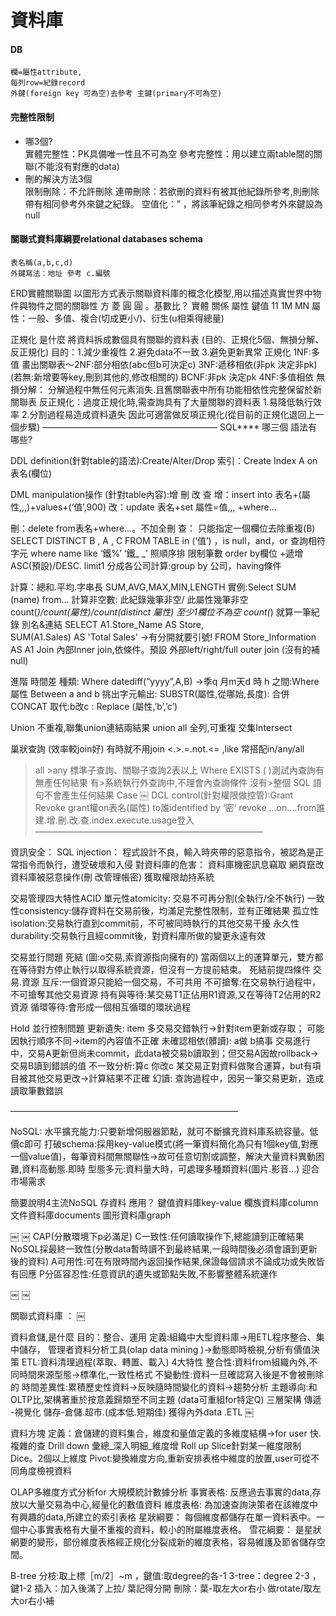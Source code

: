 資料庫
==
#### DB
	欄=屬性attribute,
	每列row=紀錄record
	外鍵(foreign key 可為空)去參考 主鍵(primary不可為空) 
#### 完整性限制
* 哪3個?  
	實體完整性：PK具備唯一性且不可為空
	參考完整性：用以建立兩table間的關聯(不能沒有對應的data)
* 刪的解決方法3個  
	限制刪除：不允許刪除
	連帶刪除：若欲刪的資料有被其他紀錄所參考,則刪除帶有相同參考外來鍵之紀錄。
	空值化：” ，將該筆紀錄之相同參考外來鍵設為null
#### 關聯式資料庫綱要relational databases schema 
	表名稱(a,b,c,d) 
	外鍵寫法：地址 參考 c.編號

ERD實體關聯圖
以圖形方式表示關聯資料庫的概念化模型,用以描述真實世界中物件與物件之間的關聯性
方 菱 圓 圓 。基數比？
實體 關係 屬性 鍵值 11 1M MN
屬性：一般、多值、複合(切成更小/\)、衍生(u相乘得總量)

正規化 是什麼
將資料拆成數個具有關聯的資料表 
 (目的、正規化5個、無損分解、反正規化)
目的：1.減少重複性 2.避免data不一致 3.避免更新異常
正規化
1NF:多值
畫出關聯表～2NF:部分相依(abc但b可決定c)
3NF:遞移相依(非pk 決定非pk)  (若無:新增要等key,刪到其他的,修改相關的)
BCNF:非pk 決定pk
4NF:多值相依
無損分解：
分解過程中無任何元素消失.且舊關聯表中所有功能相依性完整保留於新關聯表
反正規化：過度正規化時,需查詢具有了大量關聯的資料表
1.易降低執行效率
2.分割過程易造成資料遺失
因此可適當做反項正規化(從目前的正規化退回上一個步驟)
————————————————————
SQL****  哪三個 語法有哪些?

DDL definition(針對table的語法):Create/Alter/Drop
索引：Create Index A on 表名(欄位)

DML manipulation操作 (針對table內容):增 刪 改 查
增：insert into  表名+(屬性,,,)+values+(‘值’,900)
改：update 表名+set  屬性=值,,, +where…

刪：delete from表名+where…。不加全刪
查：
只能指定一個欄位去除重複(B)
SELECT DISTINCT B , A , C FROM TABLE
in (‘值’) ，is null，and，or 
查詢相符字元
where name like ‘鐵%’ ‘鐵_ _’
照順序排 限制筆數
order by欄位 +遞增ASC(預設)/DESC.  limit1 
分成各公司計算:group by 公司，having條件

計算：總和.平均.字串長
SUM,AVG,MAX,MIN,LENGTH
實例:Select SUM (name) from…
計算非空數:  此紀錄幾筆非空/ 此屬性幾筆非空                   
count(*)/count(屬性)/count(distinct 屬性) 
至少1欄位不為空  count(*) 就算一筆紀錄
別名&連結
SELECT A1.Store_Name AS Store,  
SUM(A1.Sales) AS 'Total Sales'   ->有分開就要引號!
FROM Store_Information AS A1
Join
內部Inner join,依條件。預設
外部left/right/full outer join (沒有的補null) 

進階
時間差 種類:
Where datediff(“yyyy”,A,B)  ->季q 月m天d 時 h 
之間:Where 屬性 Between a and b 
挑出字元輸出:
SUBSTR(屬性,從哪始,長度):
合併CONCAT
取代:b改c :
Replace (屬性,’b’,’c’)  

Union
不重複,聯集union連結兩結果
union all 全列,可重複
交集Intersect 

巢狀查詢 (效率較join好) 有時就不用join
<.>.=.not.<= ,like 常搭配in/any/all 
>all  >any
標準子查詢、關聯子查詢2表以上
Where EXISTS ( )測試內查詢有無產任何結果
有>系統執行外查詢中,不理會內查詢條件
沒有>整個 SQL 語句不會產生任何結果
Case
￼
DCL control(針對權限做控管):Grant Revoke
grant權on表名(屬性) to誰identified by ‘密‘
revoke …on….from誰
建.增.刪.改.查.index.execute.usage登入
——————————————————————————

資訊安全：
SQL injection：
程式設計不良，輸入時夾帶的惡意指令，被認為是正常指令而執行，遭受破壞和入侵
對資料庫的危害：
資料庫機密訊息竊取
網頁竄改
資料庫被惡意操作(刪 改管理帳密)
獲取權限劫持系統

交易管理四大特性ACID
單元性atomicity: 交易不可再分割(全執行/全不執行)
一致性consistency:儲存資料在交易前後，均滿足完整性限制，並有正確結果
孤立性isolation:交易執行直到commit前，不可被同時執行的其他交易干擾
永久性durability:交易執行且經commit後，對資料庫所做的變更永遠有效

交易並行問題
死結 (圖:o交易,索資源指向擁有的)
當兩個以上的運算單元，雙方都在等待對方停止執行以取得系統資源，但沒有一方提前結束。
死結前提四條件 交易.資源
互斥:一個資源只能給一個交易，不可共用
不可搶奪:在交易執行過程中，不可搶奪其他交易資源
持有與等待:某交易T1正佔用R1資源,又在等待T2佔用的R2資源
循環等待:會形成一個相互循環的環狀過程


Hold 並行控制問題
更新遺失: item
多交易交錯執行->針對item更新或存取；
可能因執行順序不同->item的內容值不正確
未確認相依(髒讀): a做 b搞事
交易進行中，交易A更新但尚未commit，此data被交易b讀取到；但交易A因故rollback->交易B讀到錯誤的值
不一致分析:算c 你改c
某交易正對資料做聚合運算，but有項目被其他交易更改->計算結果不正確
幻讀:
查詢過程中，因另一筆交易更新，造成讀取筆數錯誤

——————————————————————————

NoSQL:
水平擴充能力:只要新增伺服器節點，就可不斷擴充資料庫系統容量。低價c即可
打破schema:採用key-value模式(將一筆資料簡化為只有1個key值,對應一個value值)，每筆資料間無關聯性->故可任意切割或調整，解決大量資料異動困難,資料高動態.即時
型態多元:資料量大時，可處理多種類資料(圖片.影音…) 迎合市場需求

簡要說明4主流NoSQL 存資料 應用？
鍵值資料庫key-value 
欄族資料庫column 
文件資料庫documents 
圖形資料庫graph

￼
￼
CAP(分散環境下p必滿足)
C一致性:任何讀取操作下,總能讀到正確結果
NoSQL採最終一致性(分散data暫時讀不到最終結果,一段時間後必須會讀到更新後的資料)
A可用性:可在有限時間內返回操作結果,保證每個請求不論成功或失敗皆有回應
P分區容忍性:任意資訊的遺失或節點失敗,不影響整體系統運作

￼
￼

關聯式資料庫 ：
￼

資料倉儲,是什麼 目的：整合、運用
定義:組織中大型資料庫->用ETL程序整合、集中儲存，
管理者資料分析工具(olap data mining )->動態即時檢視,分析有價值決策
ETL:資料清理過程(萃取、轉置、載入)
4大特性
整合性:資料from組織內外,不同時間來源型態->標準化,一致性格式
不變動性:資料一旦確認寫入後是不會被刪除的
時間差異性:累積歷史性資料->反映隨時間變化的資料->趨勢分析
主題導向:和OLTP比,架構著重於按意義歸類至不同主題
(data可重組for特定Q)
三層架構
傳遞 -視覺化
儲存-倉儲.超市.(成本低.短期佳)
獲得內外data .ETL
￼


資料方塊
定義：倉儲建的資料集合，維度和量值定義的多維度結構->for user 快.複雜的查
Drill down 彙總_深入明細_維度增
Roll up
Slice針對某一維度限制
Dice。2個以上維度
Pivot:變換維度方向,重新安排表格中維度的放置,user可從不同角度檢視資料

OLAP多維度方式分析for 大規模統計數據分析
事實表格:
反應過去事實的data,存放以大量交易為中心,經量化的數值資料
維度表格:
為加速查詢決策者在該維度中有興趣的data,所建立的索引表格
星狀綱要：
每個維度都儲存在單一資料表中。一個中心事實表格有大量不重複的資料，較小的附屬維度表格。
雪花綱要：
是星狀網要的變形，部份維度表格經正規化分裂成新的維度表格，容易維護及節省儲存空間。

B-tree
分枝:取上標［m/2］~m  ，鍵值:取degree的各-1
3-tree：degree 2-3 ，鍵1-2
插入：加入後滿了上拉/ 葉記得分開
刪除：葉-取左大or右小 做rotate/取左大or右小補 







